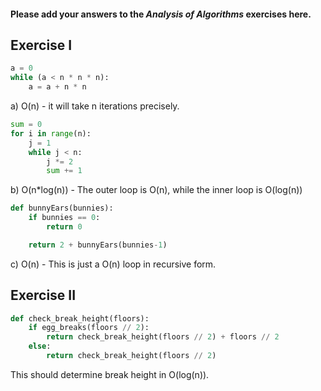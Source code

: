 #### Please add your answers to the ***Analysis of  Algorithms*** exercises here.

## Exercise I

```python
a = 0
while (a < n * n * n):
	a = a + n * n
```

a) O(n) - it will take n iterations precisely.

```python
sum = 0
for i in range(n):
	j = 1
	while j < n:
		j *= 2
		sum += 1
```

b) O(n*log(n)) - The outer loop is O(n), while the inner loop is O(log(n))

```python
def bunnyEars(bunnies):
	if bunnies == 0:
		return 0

	return 2 + bunnyEars(bunnies-1)
```

c) O(n) - This is just a O(n) loop in recursive form.

## Exercise II

```python
def check_break_height(floors):
	if egg_breaks(floors // 2):
		return check_break_height(floors // 2) + floors // 2
	else:
		return check_break_height(floors // 2)
```

This should determine break height in O(log(n)).

